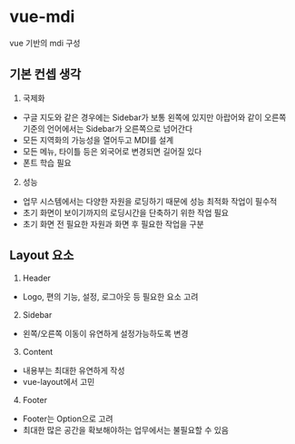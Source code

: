 # vue-mdi
vue 기반의 mdi 구성

## 기본 컨셉 생각

1) 국제화
- 구글 지도와 같은 경우에는 Sidebar가 보통 왼쪽에 있지만 아랍어와 같이 오른쪽 기준의 언어에서는 Sidebar가 오른쪽으로 넘어간다
- 모든 지역화의 가능성을 열어두고 MDI를 설계
- 모든 메뉴, 타이틀 등은 외국어로 변경되면 길어질 있다
- 폰트 학습 필요

2) 성능
- 업무 시스템에서는 다양한 자원을 로딩하기 때문에 성능 최적화 작업이 필수적
- 초기 화면이 보이기까지의 로딩시간을 단축하기 위한 작업 필요
- 초기 화면 전 필요한 자원과 화면 후 필요한 작업을 구분

## Layout 요소
1) Header
- Logo, 편의 기능, 설정, 로그아웃 등 필요한 요소 고려
2) Sidebar
- 왼쪽/오른쪽 이동이 유연하게 설정가능하도록 변경
3) Content
- 내용부는 최대한 유연하게 작성
- vue-layout에서 고민 
4) Footer
- Footer는 Option으로 고려
- 최대한 많은 공간을 확보해야하는 업무에서는 불필요할 수 있음
